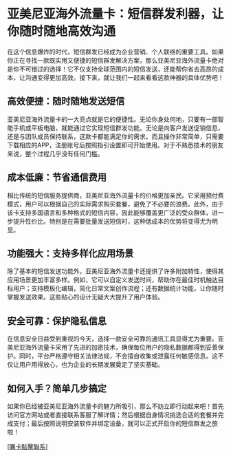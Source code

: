 # 亚美尼亚海外流量卡：短信群发利器，让你随时随地高效沟通

在这个信息爆炸的时代，短信群发已经成为企业营销、个人联络的重要工具。如果你正在寻找一款既实用又便捷的短信群发解决方案，那么亚美尼亚海外流量卡绝对是你不可错过的选择！它不仅支持全球范围内的短信发送，还能帮你省去高昂的成本，让沟通变得更加高效。接下来，就让我们一起来看看这款神器的具体优势吧！

## 高效便捷：随时随地发送短信

亚美尼亚海外流量卡的一大亮点就是它的便捷性。无论你身处何地，只要有一部智能手机或平板电脑，就能通过它实现短信群发功能。无论是向客户发送促销信息，还是与团队成员保持联系，这款卡都能满足你的需求。而且操作非常简单，只需要下载相应的APP，注册账号后按照指引设置即可开始使用。对于不熟悉技术的朋友来说，整个过程几乎没有任何门槛。

## 成本低廉：节省通信费用

相比传统的短信服务提供商，亚美尼亚海外流量卡的价格更加亲民。它采用预付费模式，用户可以根据自己的实际需求购买套餐，避免了不必要的浪费。此外，由于该卡支持多国语言和多种格式的短信内容，因此能够覆盖更广泛的受众群体，进一步提升性价比。特别是在需要批量发送短信时，这种低成本的优势将变得尤为明显。

## 功能强大：支持多样化应用场景

除了基本的短信发送功能外，亚美尼亚海外流量卡还提供了许多附加特性，使得其应用场景更加丰富多样。例如，它可以自定义发送时间，帮助你在最佳时机触达目标用户；支持模板化编辑，简化日常文案创作流程；还有数据统计功能，让你随时掌握发送效果。这些贴心的设计无疑大大提升了用户体验。

## 安全可靠：保护隐私信息

在信息安全日益受到重视的今天，选择一款安全可靠的通讯工具显得尤为重要。亚美尼亚海外流量卡采用了先进的加密技术，确保每位用户的隐私数据都得到妥善保护。同时，平台严格遵守相关法律法规，不会擅自收集或泄露任何敏感信息。这不仅让用户用得放心，也为企业的长期发展奠定了坚实基础。

## 如何入手？简单几步搞定

如果你已经被亚美尼亚海外流量卡的魅力所吸引，那么不妨立即行动起来吧！首先访问官方网站或者直接联系客服了解详情；然后根据自身情况挑选合适的套餐并完成支付；最后按照说明安装软件并绑定设备，就可以正式开启你的短信群发之旅啦！

[[購卡點擊聯系](https://t.me/s/esim1088)]